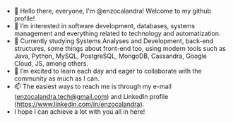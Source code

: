 - 👋 Hello there, everyone, I'm @enzocalandra! Welcome to my github profile!
- 👀 I’m interested in software development, databases, systems management and everything related to technology and automatization.
- 🌱 Currently studying Systems Analyses and Development, back-end structures, some things about front-end too, using modern tools such as Java, Python, MySQL, PostgreSQL, MongoDB, Cassandra, Google Cloud, JS, among others.
- 💞️ I’m excited to learn each day and eager to collaborate with the community as much as I can.
- 📫 The easiest ways to reach me is through my e-mail (enzocalandra.tech@gmail.com) and LinkedIn profile (https://www.linkedin.com/in/enzocalandra).
- I hope I can achieve a lot with you all in here!

<!---
enzocalandra/enzocalandra is a ✨ special ✨ repository because its `README.md` (this file) appears on your GitHub profile.
You can click the Preview link to take a look at your changes.
--->

